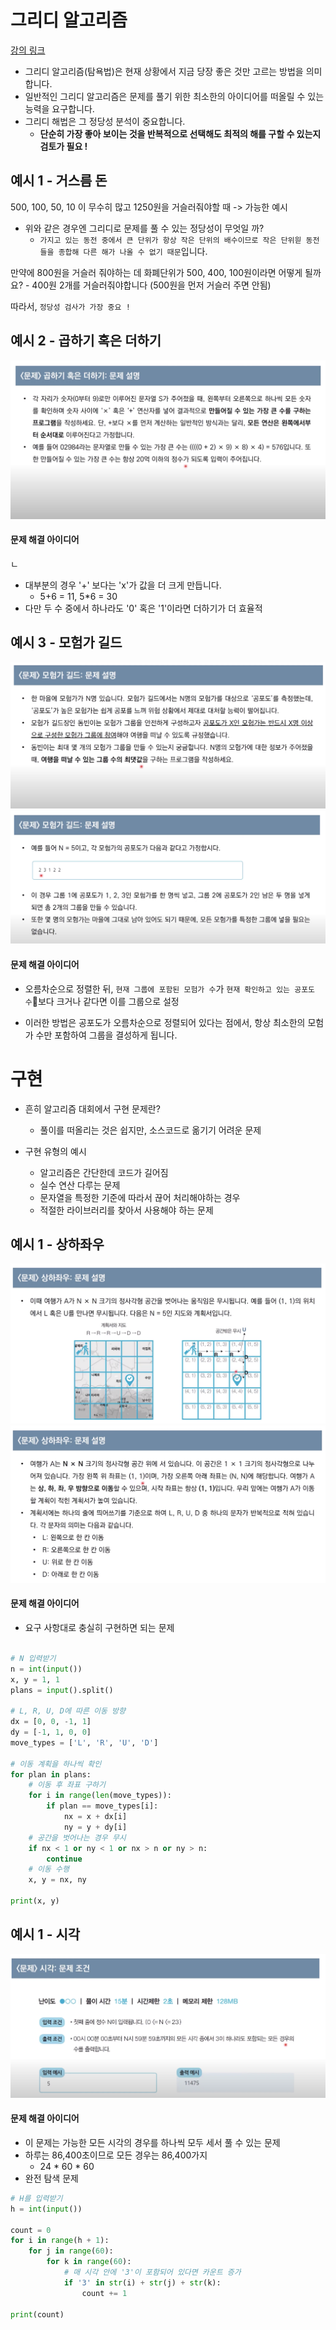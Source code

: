 # 그리디 알고리즘

[강의 링크](https://www.youtube.com/watch?v=2zjoKjt97vQ&list=PLRx0vPvlEmdAghTr5mXQxGpHjWqSz0dgC&index=2&ab_channel=%EB%8F%99%EB%B9%88%EB%82%98)

- 그리디 알고리즘(탐욕법)은 현재 상황에서 지금 당장 좋은 것만 고르는 방법을 의미합니다.
- 일반적인 그리디 알고리즘은 문제를 풀기 위한 최소한의 아이디어를 떠올릴 수 있는 능력을 요구합니다.
- 그리디 해법은 그 정당성 분석이 중요합니다.
    - __단순히 가장 좋아 보이는 것을 반복적으로 선택해도 최적의 해를 구할 수 있는지 검토가 필요 !__

## 예시 1 - 거스름 돈

500, 100, 50, 10 이 무수히 많고 1250원을 거슬러줘야할 때 -> 가능한 예시

- 위와 같은 경우엔 그리디로 문제를 풀 수 있는 정당성이 무엇일 까?
    - `가지고 있는 동전 중에서 큰 단위가 항상 작은 단위의 배수이므로 작은 단위읟 동전들을 종합해 다른 해가 나올 수 없기 때문`입니다.

만약에 800원을 거슬러 줘야하는 데 화폐단위가 500, 400, 100원이라면 어떻게 될까요?
    - 400원 2개를 거슬러줘야합니다 (500원을 먼저 거슬러 주면 안됨)

따라서, `정당성 검사가 가장 중요 !`

## 예시 2 - 곱하기 혹은 더하기

![예시 2](./images/2/그리디알고리즘_1.png)

#### 문제 해결 아이디어
ㄴ
- 대부분의 경우 '+' 보다는 'x'가 값을 더 크게 만듭니다.
    - 5+6 = 11, 5*6 = 30
- 다만 두 수 중에서 하나라도 '0' 혹은 '1'이라면 더하기가 더 효율적

## 예시 3 - 모험가 길드

![예시 3](./images/2/그리디알고리즘_2.png)
![예시 3-2](./images/2/그리디알고리즘_2-2.png)

#### 문제 해결 아이디어

- 오름차순으로 정렬한 뒤, `현재 그룹에 포함된 모험가 수`가 `현재 확인하고 있는 공포도 수`보다 크거나 같다면 이를 그룹으로 설정

- 이러한 방법은 공포도가 오름차순으로 정렬되어 있다는 점에서, 항상 최소한의 모험가 수만 포함하여 그룹을 결성하게 됩니다.

# 구현

- 흔히 알고리즘 대회에서 구현 문제란?
    - 풀이를 떠올리는 것은 쉽지만, 소스코드로 옮기기 어려운 문제

- 구현 유형의 예시
    - 알고리즘은 간단한데 코드가 길어짐
    - 실수 연산 다루는 문제
    - 문자열을 특정한 기준에 따라서 끊어 처리해야하는 경우
    - 적절한 라이브러리를 찾아서 사용해야 하는 문제

## 예시 1 - 상하좌우

![상하좌우 1](./images/2/구현문제-1.png)
![상하좌우 2](./images/2/구현문제-2.png)

#### 문제 해결 아이디어

- 요구 사항대로 충실히 구현하면 되는 문제

```python
  
# N 입력받기
n = int(input())
x, y = 1, 1
plans = input().split()

# L, R, U, D에 따른 이동 방향
dx = [0, 0, -1, 1]
dy = [-1, 1, 0, 0]
move_types = ['L', 'R', 'U', 'D']

# 이동 계획을 하나씩 확인
for plan in plans:
    # 이동 후 좌표 구하기
    for i in range(len(move_types)):
        if plan == move_types[i]:
            nx = x + dx[i]
            ny = y + dy[i]
    # 공간을 벗어나는 경우 무시
    if nx < 1 or ny < 1 or nx > n or ny > n:
        continue
    # 이동 수행
    x, y = nx, ny

print(x, y)
```

## 예시 1 - 시각

![시각 1](./images/2/시각문제-1.png)

#### 문제 해결 아이디어

- 이 문제는 가능한 모든 시각의 경우를 하나씩 모두 세서 풀 수 있는 문제
- 하루는 86,400초이므로 모든 경우는 86,400가지
    - 24 * 60 * 60
- 완전 탐색 문제

```python
# H를 입력받기
h = int(input())

count = 0
for i in range(h + 1):
    for j in range(60):
        for k in range(60):
            # 매 시각 안에 '3'이 포함되어 있다면 카운트 증가
            if '3' in str(i) + str(j) + str(k):
                count += 1

print(count)
```
